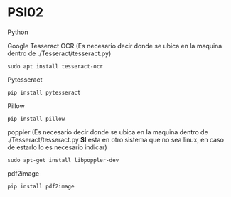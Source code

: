 # PSI02

Python

Google Tesseract OCR
(Es necesario decir donde se ubica en la maquina dentro de ./Tesseract/tesseract.py)

`sudo apt install tesseract-ocr`

Pytesseract

`pip install pytesseract`

Pillow

`pip install pillow`

poppler
(Es necesario decir donde se ubica en la maquina dentro de ./Tesseract/tesseract.py **SI** esta en otro sistema que no sea linux, en caso de estarlo lo es necesario indicar)

`sudo apt-get install libpoppler-dev`


pdf2image

`pip install pdf2image`
